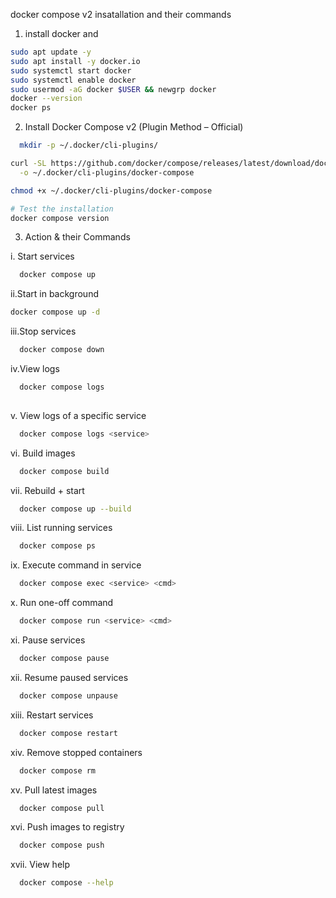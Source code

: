 docker compose v2 insatallation and their commands

1. install docker and 
```bash
sudo apt update -y
sudo apt install -y docker.io
sudo systemctl start docker
sudo systemctl enable docker
sudo usermod -aG docker $USER && newgrp docker 
docker --version
docker ps 
```

 2. Install Docker Compose v2 (Plugin Method – Official)
```bash
  mkdir -p ~/.docker/cli-plugins/

curl -SL https://github.com/docker/compose/releases/latest/download/docker-compose-linux-x86_64 \
  -o ~/.docker/cli-plugins/docker-compose

chmod +x ~/.docker/cli-plugins/docker-compose

# Test the installation
docker compose version
```

3. Action & their Commands

i. Start services	
```bash 
  docker compose up
```
ii.Start in background
  ```bash
  docker compose up -d
```	
iii.Stop services	
  
```bash
  docker compose down
```
iv.View logs	
  
```bash
  docker compose logs
  
```
v. View logs of a specific service	 
```bash
  docker compose logs <service>
```
vi. Build images	
```bash
  docker compose build 
```
vii. Rebuild + start	
```bash
  docker compose up --build
```

viii. List running services	
```bash
  docker compose ps 
```
ix. Execute command in service	
```bash
  docker compose exec <service> <cmd>
```
x. Run one-off command	
```bash
  docker compose run <service> <cmd>
```
xi. Pause services	
```bash
  docker compose pause
```
xii. Resume paused services	
```bash
  docker compose unpause
```
xiii. Restart services	
```bash
  docker compose restart
```
xiv. Remove stopped containers	 
```bash
  docker compose rm
```
xv. Pull latest images	
```bash
  docker compose pull
```
xvi. Push images to registry	
```bash
  docker compose push
```
xvii. View help	
```bash
  docker compose --help
```
